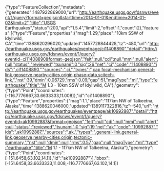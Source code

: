 {"type":"FeatureCollection","metadata":{"generated":1487922869000,"url":"http://earthquake.usgs.gov/fdsnws/event/1/query?format=geojson&starttime=2014-01-01&endtime=2014-01-02&limit=2","title":"USGS Earthquakes","status":200,"api":"1.5.4","limit":2,"offset":1,"count":2},"features":[{"type":"Feature","properties":{"mag":1.29,"place":"10km SSW of Idyllwild, CA","time":1388620296020,"updated":1457728844428,"tz":-480,"url":"http://earthquake.usgs.gov/earthquakes/eventpage/ci11408890","detail":"http://earthquake.usgs.gov/fdsnws/event/1/query?eventid=ci11408890&format=geojson","felt":null,"cdi":null,"mmi":null,"alert":null,"status":"reviewed","tsunami":0,"sig":26,"net":"ci","code":"11408890","ids":",ci11408890,","sources":",ci,","types":",cap,focal-mechanism,general-link,geoserve,nearby-cities,origin,phase-data,scitech-link,","nst":39,"dmin":0.06729,"rms":0.09,"gap":51,"magType":"ml","type":"earthquake","title":"M 1.3 - 10km SSW of Idyllwild, CA"},"geometry":{"type":"Point","coordinates":[-116.7776667,33.6633333,11.008]},"id":"ci11408890"},
{"type":"Feature","properties":{"mag":1.1,"place":"117km NW of Talkeetna, Alaska","time":1388620046000,"updated":1389117322816,"tz":-540,"url":"http://earthquake.usgs.gov/earthquakes/eventpage/ak10992887","detail":"http://earthquake.usgs.gov/fdsnws/event/1/query?eventid=ak10992887&format=geojson","felt":null,"cdi":null,"mmi":null,"alert":null,"status":"reviewed","tsunami":0,"sig":19,"net":"ak","code":"10992887","ids":",ak10992887,","sources":",ak,","types":",general-link,general-link,geoserve,nearby-cities,origin,tectonic-summary,","nst":null,"dmin":null,"rms":0.57,"gap":null,"magType":"ml","type":"earthquake","title":"M 1.1 - 117km NW of Talkeetna, Alaska"},"geometry":{"type":"Point","coordinates":[-151.6458,63.102,14.1]},"id":"ak10992887"}],"bbox":[-151.6458,33.6633333,11.008,-116.7776667,63.102,14.1]}